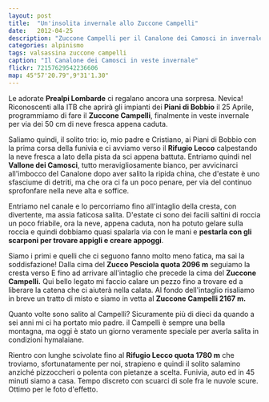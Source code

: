 ```yaml
---
layout: post
title:  "Un'insolita invernale allo Zuccone Campelli"
date:   2012-04-25
description: "Zuccone Campelli per il Canalone dei Camosci in invernale"
categories: alpinismo
tags: valsassina zuccone campelli
caption: "Il Canalone dei Camosci in veste invernale"
flickr: 72157629542236606
map: 45°57'20.79",9°31'1.30"
---
```


Le adorate **Prealpi Lombarde** ci regalano ancora una sorpresa. Nevica! Riconoscenti alla ITB che aprirà gli impianti dei **Piani di Bobbio** il 25 Aprile, programmiamo di fare il **Zuccone Campelli**, finalmente in veste invernale per via dei 50 cm di neve fresca appena caduta.

Saliamo quindi, il solito trio: io, mio padre e Cristiano, ai Piani di Bobbio con la prima corsa della funivia e ci avviamo verso il **Rifugio Lecco** calpestando la neve fresca a lato della pista da sci appena battuta. Entriamo quindi nel **Vallone dei Camosci**, tutto meravigliosamente bianco, per avvicinarci all'imbocco del Canalone dopo aver salito la ripida china, che d'estate è uno sfasciume di detriti, ma che ora ci fa un poco penare, per via del continuo sprofonfare nella neve alta e soffice.

Entriamo nel canale e lo percorriamo fino all'intaglio della cresta, con divertente, ma assia faticosa salita. D'estate ci sono dei facili saltini di roccia un poco friabile, ora la neve, appena caduta, non ha potuto gelare sulla roccia e quindi dobbiamo quasi spalarla via con le mani  e **pestarla con gli scarponi per trovare appigli e creare appoggi**.

Siamo i primi e quelli che ci seguono fanno molto meno fatica, ma sai la soddisfazione! Dalla cima del **Zucco Pesciola quota 2096 m** seguiamo la cresta verso E fino ad arrivare all'intaglio che precede la cima del **Zuccone Campelli.** Qui bello legato mi faccio calare un pezzo fino a trovare ed a liberare la catena che ci aiuterà nella calata. Al fondo dell'intaglio risaliamo in breve un tratto di misto e siamo in vetta al **Zuccone Campelli 2167 m.**

Quanto volte sono salito al Campelli? Sicuramente più di dieci da quando a sei anni mi ci ha portato mio padre. il Campelli è sempre una bella montagna, ma oggi è stato un giorno veramente speciale per averla salita in condizioni hymalaiane.

Rientro con lunghe scivolate fino al **Rifugio Lecco quota 1780 m** che troviamo, sfortunatamente per noi, strapieno e quindi il solito salamino anziché pizzoccheri o polenta con pietanze a scelta. Funivia, auto ed in 45 minuti siamo a casa. Tempo discreto con scuarci di sole fra le nuvole scure. Ottimo per le foto d'effetto.

